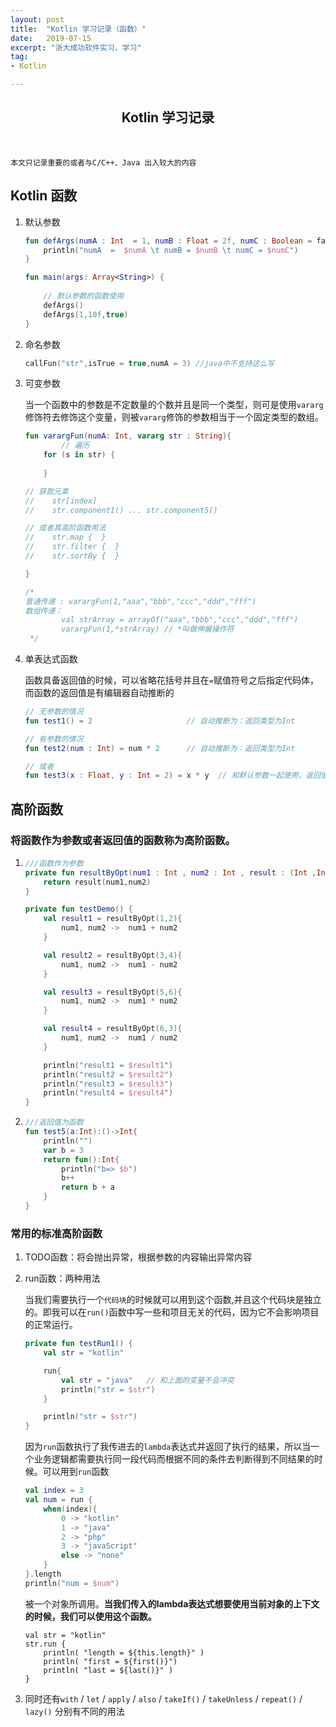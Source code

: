 ```yaml
---
layout: post
title:  "Kotlin 学习记录（函数）"
date:   2019-07-15
excerpt: "浙大成功软件实习、学习"
tag:
- Kotlin

---
```




<center><H2><b> Kotlin 学习记录 </b></H2></center><br>

```
本文只记录重要的或者与C/C++、Java 出入较大的内容
```

## Kotlin 函数

1. 默认参数

   ```kotlin
   fun defArgs(numA : Int  = 1, numB : Float = 2f, numC : Boolean = false){
       println("numA  =  $numA \t numB = $numB \t numC = $numC")
   }
   
   fun main(args: Array<String>) {
       
       // 默认参数的函数使用
       defArgs()
       defArgs(1,10f,true)
   }
   ```

   

2. 命名参数

   ```kotlin
   callFun("str",isTrue = true,numA = 3) //java中不支持这么写
   ```

   

3. 可变参数

   ​	当一个函数中的参数是不定数量的个数并且是同一个类型，则可是使用`vararg`修饰符去修饰这个变量，则被`vararg`修饰的参数相当于一个固定类型的数组。

   ```kotlin
   fun varargFun(numA: Int, vararg str : String){
           // 遍历
       for (s in str) {
           
       }
   
   // 获取元素
   //    str[index]
   //    str.component1() ... str.component5()
   
   // 或者其高阶函数用法
   //    str.map {  }
   //    str.filter {  }
   //    str.sortBy {  }
   
   }
   
   /*
   普通传递 : varargFun(1,"aaa","bbb","ccc","ddd","fff")
   数组传递：
           val strArray = arrayOf("aaa","bbb","ccc","ddd","fff")
           varargFun(1,*strArray) // *叫做伸展操作符
    */
   ```

   

4. 单表达式函数

   ​	函数具备返回值的时候，可以省略花括号并且在`=`赋值符号之后指定代码体，而函数的返回值是有编辑器自动推断的

   ```kotlin
   // 无参数的情况
   fun test1() = 2                     // 自动推断为：返回类型为Int
   
   // 有参数的情况
   fun test2(num : Int) = num * 2      // 自动推断为：返回类型为Int
   
   // 或者
   fun test3(x : Float, y : Int = 2) = x * y  // 和默认参数一起使用，返回值为Float型
   ```

   

## 高阶函数

### 将函数作为参数或者返回值的函数称为高阶函数。

1. ```kotlin
   ///函数作为参数
   private fun resultByOpt(num1 : Int , num2 : Int , result : (Int ,Int) -> Int) : Int{
       return result(num1,num2)
   }
   
   private fun testDemo() {
       val result1 = resultByOpt(1,2){
           num1, num2 ->  num1 + num2
       }
   
       val result2 = resultByOpt(3,4){
           num1, num2 ->  num1 - num2
       }
   
       val result3 = resultByOpt(5,6){
           num1, num2 ->  num1 * num2
       }
   
       val result4 = resultByOpt(6,3){
           num1, num2 ->  num1 / num2
       }
   
       println("result1 = $result1")
       println("result2 = $result2")
       println("result3 = $result3")
       println("result4 = $result4")
   }
   ```

2. ```kotlin
   ///返回值为函数
   fun test5(a:Int):()->Int{
       println("")
       var b = 3
       return fun():Int{
           println("b=> $b")
           b++
           return b + a
       }
   }
   ```





### 常用的标准高阶函数

1. TODO函数：将会抛出异常，根据参数的内容输出异常内容

2. run函数：两种用法

   ​	当我们需要执行一个`代码块`的时候就可以用到这个函数,并且这个代码块是独立的。即我可以在`run()`函数中写一些和项目无关的代码，因为它不会影响项目的正常运行。

   ```kotlin
   private fun testRun1() {
       val str = "kotlin"
   
       run{
           val str = "java"   // 和上面的变量不会冲突
           println("str = $str")
       }
   
       println("str = $str")
   }    
   ```

   

   ​	因为`run`函数执行了我传进去的`lambda`表达式并返回了执行的结果，所以当一个业务逻辑都需要执行同一段代码而根据不同的条件去判断得到不同结果的时候。可以用到`run`函数

   ```kotlin
   val index = 3
   val num = run {
       when(index){
           0 -> "kotlin"
           1 -> "java"
           2 -> "php"
           3 -> "javaScript"
           else -> "none"
       }
   }.length
   println("num = $num")
   ```

    

   ​	被一个对象所调用。**当我们传入的lambda表达式想要使用当前对象的上下文的时候，我们可以使用这个函数。**

   ```
   val str = "kotlin"
   str.run {
       println( "length = ${this.length}" )
       println( "first = ${first()}")
       println( "last = ${last()}" )
   }
   ```

   

3. 同时还有`with` / `let` / `apply` / `also` / `takeIf()` / `takeUnless` / `repeat()` / `lazy()` 分别有不同的用法